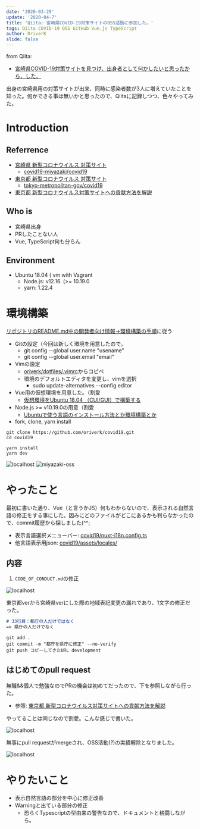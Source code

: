 ```yaml
---
date: '2020-03-29'
update: '2020-04-7'
title: 'Qiita: 宮崎県COVID-19対策サイトのOSS活動に参加した。'
tags: Qiita COVID-19 OSS GitHub Vue.js TypeScript
author: OriverK
slide: false
---
```


from Qiita: 
- [宮崎県COVID-19対策サイトを見つけ、出身者として何かしたいと思ったから、した。](https://qiita.com/OriverK/items/91429a32e6a8c191a1a6)

出身の宮崎県用の対策サイトが出来、同時に感染者数が3人に増えていたことを知った。何かできる事は無いかと思ったので、Qiitaに記録しつつ、色々やってみた。

# Introduction
## Referrence
- [宮崎県 新型コロナウイルス 対策サイト](https://covid19-miyazaki.netlify.com/)
    - [covid19-miyazaki/covid19](https://github.com/covid19-miyazaki/covid19)
- [東京都 新型コロナウイルス 対策サイト](https://stopcovid19.metro.tokyo.lg.jp/)
    - [tokyo-metropolitan-gov/covid19](https://github.com/tokyo-metropolitan-gov/covid19)
- [東京都 新型コロナウイルス対策サイトへの貢献方法を解説](https://qiita.com/FPC_COMMUNITY/items/b9cc072813dc2231b2b2)

## Who is 
- 宮崎県出身
- PRしたことない人
- Vue, TypeScript何も分らん

## Environment
- Ubuntu 18.04 ( vm with Vagrant
    - Node.js: v12.16. (>= 10.19.0
    - yarn: 1.22.4

# 環境構築
[リポジトリのREADME.md中の開発者向け情報->環境構築の手順](https://github.com/covid19-miyazaki/covid19#%E7%92%B0%E5%A2%83%E6%A7%8B%E7%AF%89%E3%81%AE%E6%89%8B%E9%A0%86)に従う

- Gitの設定（今回は新しく環境を用意したので。
    - git config --global user.name "usename"
    - git config --global user.email "email"
- Vimの設定
    - [oriverk/dotfiles/.vimrc](https://github.com/oriverk/dotfiles/blob/master/init.vim)からコピペ
    - 環境のデフォルトエディタを変更し、vimを選択
        - sudo update-alternatives --config editor
- Vue用の仮想環境を用意した。（割愛
    - [仮想環境をUbuntu 18.04 （CUI/GUI）で構築する](https://qiita.com/OriverK/items/115c0c4d3c25c89327bc)
- Node.js >= v10.19.0の用意（割愛
    - [Ubuntuで使う言語のインストール方法とか環境構築とか](https://qiita.com/OriverK/items/9da9facc9d8007146e73#nodejs)
- fork, clone, yarn install

```sh:terminal
git clone https://github.com/oriverk/covid19.git
cd covid19

yarn install
yarn dev
```

<picture>
  <source srcSet="/assets/posts/202003/miyazaki-oss.webp" type="image/webp">
  <img src="/assets/posts/202003/miyazaki-oss.jpg" alt="localhost">
</picture>

<picture>
  <source srcSet="/assets/posts/202003/miyazaki-oss1.webp" type="image/webp">
  <img src="/assets/posts/202003/miyazaki-oss1.jpg" alt="miyazaki-oss">
</picture>

# やったこと
最初に書いた通り、Vue（と言うかJS）何もわからないので、表示される自然言語の修正をする事にした。因みにどのファイルがどこにあるかも判らなかったので、commit履歴から探しました(^^;

- 表示言語選択メニューバー: [covid19/nuxt-i18n.config.ts](https://github.com/covid19-miyazaki/covid19/blob/development/nuxt-i18n.config.ts)
- 他言語表示用json: [covid19/assets/locales/](https://github.com/covid19-miyazaki/covid19/tree/development/assets/locales)

## 内容
1. `CODE_OF_CONDUCT.md`の修正

<picture>
  <source srcSet="/assets/posts/202003/miyazaki-oss2.webp" type="image/webp">
  <img src="/assets/posts/202003/miyazaki-oss2.jpg" alt="localhost">
</picture>

東京都verから宮崎県verにした際の地域表記変更の漏れであり、1文字の修正だった。

```md:CODE_OF_CONDUCT.md
# 33行目：都庁の人だけではなく
=> 県庁の人だけでなく
```
```sh:terminal
git add .
git commit -m "都庁を県庁に修正" --no-verify
git push コピーしてきたURL development
```

## はじめてのpull request
無職&&個人で勉強なのでPRの機会は初めてだったので、下を参照しながら行った。

- 参照: [東京都 新型コロナウイルス対策サイトへの貢献方法を解説](https://qiita.com/FPC_COMMUNITY/items/b9cc072813dc2231b2b2#%E3%83%97%E3%83%AB%E3%83%AA%E3%82%AF%E3%82%A8%E3%82%B9%E3%83%88%E3%82%92%E9%80%81%E3%82%8B)

やってることは同じなので割愛。こんな感じで書いた。

<picture>
  <source srcSet="/assets/posts/202003/miyazaki-oss3.webp" type="image/webp">
  <img src="/assets/posts/202003/miyazaki-oss3.jpg" alt="localhost">
</picture>

無事にpull requestがmergeされ、OSS活動(?)の実績解除となりました。

<picture>
  <source srcSet="/assets/posts/202003/miyazaki-oss4.webp" type="image/webp">
  <img src="/assets/posts/202003/miyazaki-oss4.jpg" alt="localhost">
</picture>

# やりたいこと
- 表示自然言語の部分を中心に修正改善
- Warningと出ている部分の修正
  - 恐らくTypescriptの型由来の警告なので、ドキュメントと格闘しながら。
